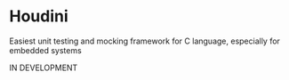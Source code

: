 # Houdini
Easiest unit testing and mocking framework for C language, especially for embedded systems

IN DEVELOPMENT

